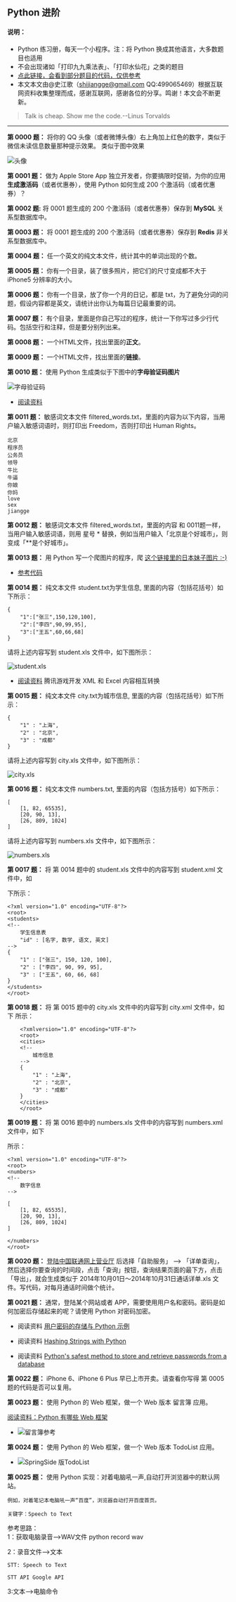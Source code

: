 ## Python 进阶 ##


#### 说明： ####

- Python 练习册，每天一个小程序。注：将 Python 换成其他语言，大多数题目也适用
- 不会出现诸如「打印九九乘法表」、「打印水仙花」之类的题目
- [点此链接，会看到部分题目的代码，仅供参考](https://github.com/Show-Me-the-Code/python)
- 本文本文由@史江歌（shijiangge@gmail.com  QQ:499065469）根据互联网资料收集整理而成，感谢互联网，感谢各位的分享。鸣谢！本文会不断更新。

> Talk is cheap. Show me the code.--Linus Torvalds

----------
 
**第 0000 题：** 将你的 QQ 头像（或者微博头像）右上角加上红色的数字，类似于微信未读信息数量那种提示效果。
类似于图中效果

![头像](http://i.imgur.com/sg2dkuY.png?1)

**第 0001 题：** 做为 Apple Store App 独立开发者，你要搞限时促销，为你的应用**生成激活码**（或者优惠券），使用 Python 如何生成 200 个激活码（或者优惠券）？

**第 0002 题:** 将 0001 题生成的 200 个激活码（或者优惠券）保存到 **MySQL** 关系型数据库中。 

**第 0003 题：** 将 0001 题生成的 200 个激活码（或者优惠券）保存到 **Redis** 非关系型数据库中。 

**第 0004 题：** 任一个英文的纯文本文件，统计其中的单词出现的个数。

**第 0005 题：** 你有一个目录，装了很多照片，把它们的尺寸变成都不大于 iPhone5 分辨率的大小。

**第 0006 题：** 你有一个目录，放了你一个月的日记，都是 txt，为了避免分词的问题，假设内容都是英文，请统计出你认为每篇日记最重要的词。

**第 0007 题：** 有个目录，里面是你自己写过的程序，统计一下你写过多少行代码。包括空行和注释，但是要分别列出来。

**第 0008 题：** 一个HTML文件，找出里面的**正文**。

**第 0009 题：** 一个HTML文件，找出里面的**链接**。

**第 0010 题：** 使用 Python 生成类似于下图中的**字母验证码图片**

![字母验证码](http://i.imgur.com/aVhbegV.jpg)

- [阅读资料](http://stackoverflow.com/questions/2823316/generate-a-random-letter-in-python) 

**第 0011 题：** 敏感词文本文件 filtered_words.txt，里面的内容为以下内容，当用户输入敏感词语时，则打印出 Freedom，否则打印出 Human Rights。

    北京
    程序员
    公务员
    领导
    牛比
    牛逼
    你娘
    你妈
    love
    sex
	jiangge
	
**第 0012 题：** 敏感词文本文件 filtered_words.txt，里面的内容 和 0011题一样，当用户输入敏感词语，则用 星号 * 替换，例如当用户输入「北京是个好城市」，则变成「**是个好城市」。

**第 0013 题：** 用 Python 写一个爬图片的程序，爬 [这个链接里的日本妹子图片 :-)](http://tieba.baidu.com/p/2166231880)

- [参考代码](http://www.v2ex.com/t/61686 "参考代码")

**第 0014 题：** 纯文本文件 student.txt为学生信息, 里面的内容（包括花括号）如下所示：

    {
    	"1":["张三",150,120,100],
    	"2":["李四",90,99,95],
    	"3":["王五",60,66,68]
    }

请将上述内容写到 student.xls 文件中，如下图所示：

![student.xls](http://i.imgur.com/nPDlpme.jpg)

- [阅读资料](http://www.cnblogs.com/skynet/archive/2013/05/06/3063245.html) 腾讯游戏开发 XML 和 Excel 内容相互转换

**第 0015 题：** 纯文本文件 city.txt为城市信息, 里面的内容（包括花括号）如下所示：

    {
        "1" : "上海",
        "2" : "北京",
        "3" : "成都"
    }

请将上述内容写到 city.xls 文件中，如下图所示：

![city.xls](http://i.imgur.com/rOHbUzg.png)


**第 0016 题：** 纯文本文件 numbers.txt, 里面的内容（包括方括号）如下所示：

    [
    	[1, 82, 65535], 
    	[20, 90, 13],
    	[26, 809, 1024]
    ]

请将上述内容写到 numbers.xls 文件中，如下图所示：

![numbers.xls](http://i.imgur.com/iuz0Pbv.png)

**第 0017 题：** 将 第 0014 题中的 student.xls 文件中的内容写到 student.xml 文件中，如

下所示：

    <?xml version="1.0" encoding="UTF-8"?>
    <root>
    <students>
    <!-- 
    	学生信息表
    	"id" : [名字, 数学, 语文, 英文]
    -->
    {
    	"1" : ["张三", 150, 120, 100],
    	"2" : ["李四", 90, 99, 95],
    	"3" : ["王五", 60, 66, 68]
    }
    </students>
    </root>


**第 0018 题：** 将 第 0015 题中的 city.xls 文件中的内容写到 city.xml 文件中，如下
所示：

```
    <?xmlversion="1.0" encoding="UTF-8"?>
    <root>
    <cities>
    <!-- 
    	城市信息
    -->
    {
    	"1" : "上海",
    	"2" : "北京",
    	"3" : "成都"
    }
    </cities>
    </root>
```

**第 0019 题：** 将 第 0016 题中的 numbers.xls 文件中的内容写到 numbers.xml 文件中，如下

所示：

    <?xml version="1.0" encoding="UTF-8"?>
    <root>
    <numbers>
    <!-- 
    	数字信息
    -->
    
    [
    	[1, 82, 65535],
    	[20, 90, 13],
    	[26, 809, 1024]
    ]
    
    </numbers>
    </root>

**第 0020 题：** [登陆中国联通网上营业厅](http://iservice.10010.com/index_.html) 后选择「自助服务」 --> 「详单查询」，然后选择你要查询的时间段，点击「查询」按钮，查询结果页面的最下方，点击「导出」，就会生成类似于 2014年10月01日～2014年10月31日通话详单.xls 文件。写代码，对每月通话时间做个统计。

**第 0021 题：** 通常，登陆某个网站或者 APP，需要使用用户名和密码。密码是如何加密后存储起来的呢？请使用 Python 对密码加密。

- 阅读资料 [用户密码的存储与 Python 示例](http://zhuoqiang.me/password-storage-and-python-example.html)

- 阅读资料 [Hashing Strings with Python](http://www.pythoncentral.io/hashing-strings-with-python/)

- 阅读资料 [Python's safest method to store and retrieve passwords from a database](http://stackoverflow.com/questions/2572099/pythons-safest-method-to-store-and-retrieve-passwords-from-a-database)

**第 0022 题：** iPhone 6、iPhone 6 Plus 早已上市开卖。请查看你写得 第 0005 题的代码是否可以复用。

**第 0023 题：** 使用 Python 的 Web 框架，做一个 Web 版本 留言簿 应用。

[阅读资料：Python 有哪些 Web 框架](http://v2ex.com/t/151643#reply53)

- ![留言簿参考](http://i.imgur.com/VIyCZ0i.jpg)


**第 0024 题：** 使用 Python 的 Web 框架，做一个 Web 版本 TodoList 应用。

- ![SpringSide 版TodoList](http://i.imgur.com/NEf7zHp.jpg)

**第 0025 题：** 使用 Python 实现：对着电脑吼一声,自动打开浏览器中的默认网站。


    例如，对着笔记本电脑吼一声“百度”，浏览器自动打开百度首页。
    
    关键字：Speech to Text
    
参考思路：    
1：获取电脑录音-->WAV文件
    python record wav

2：录音文件-->文本

    STT: Speech to Text
    
    STT API Google API

3:文本-->电脑命令
